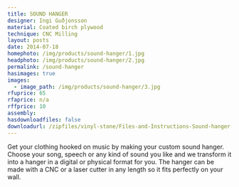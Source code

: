 ```yaml
---
title: SOUND HANGER
designer: Ingi Guðjonsson
material: Coated birch plywood
technique: CNC Milling
layout: posts
date: 2014-07-18
homephoto: /img/products/sound-hanger/1.jpg
headphoto: /img/products/sound-hanger/2.jpg
permalink: /sound-hanger
hasimages: true
images:  
  - image_path: /img/products/sound-hanger/3.jpg
rfuprice: 65
rfaprice: n/a
rffprice: 10
assembly: 
hasdownloadfiles: false
downloadurl: /zipfiles/vinyl-stone/Files-and-Instructions-Sound-hanger-by-Ingi-Gudjonsson.zip
---
```


Get your clothing hooked on music by making your custom sound hanger. Choose your song, speech or any kind of sound you like and we transform it into a hanger in a digital or physical format for you. The hanger can be made with a CNC or a laser cutter in any length so it fits perfectly on your wall. 

